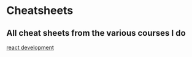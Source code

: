 # Cheatsheets
## All cheat sheets from the various courses I do

[react development](https://github.com/ras-2004-code/Cheatsheets/blob/main/javascript/react.md)
